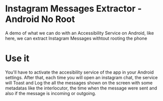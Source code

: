 # Instagram Messages Extractor - Android No Root
 A demo of what we can do with an Accessibility Service on Android, like here, we can extract Instagram Messages withtout rooting the phone

# Use it
You'll have to activate the accesibility service of the app in your Android settings. After that, each time you will open an instagram chat, the service will Toast and Log the all the messages shown on the screen with some metadatas like the interlocutor, the time when the message were sent and also if the message is incoming or outgoing.
